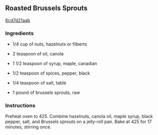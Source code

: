 ## Roasted Brussels Sprouts

[6cd7d21aab](http://www.myrecipes.com/recipe/roasted-brussels-sprouts-2)

### Ingredients

 - 1/4 cup of nuts, hazelnuts or filberts

 - 2 teaspoon of oil, canola

 - 1 1/2 teaspoon of syrup, maple, canadian

 - 1/2 teaspoon of spices, pepper, black

 - 1/4 teaspoon of salt, table

 - 1 pound of brussels sprouts, raw

### Instructions

Preheat oven to 425. Combine hazelnuts, canola oil, maple syrup, black pepper, salt, and Brussels sprouts on a jelly-roll pan. Bake at 425 for 17 minutes, stirring once.